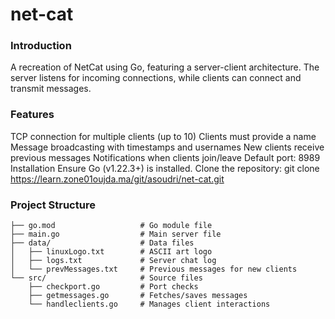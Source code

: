 # net-cat
### Introduction
A recreation of NetCat using Go, featuring a server-client architecture. The server listens for incoming connections, while clients can connect and transmit messages.

### Features
TCP connection for multiple clients (up to 10)
Clients must provide a name
Message broadcasting with timestamps and usernames
New clients receive previous messages
Notifications when clients join/leave
Default port: 8989
Installation
Ensure Go (v1.22.3+) is installed.
Clone the repository:
git clone https://learn.zone01oujda.ma/git/asoudri/net-cat.git

### Project Structure
```
├── go.mod                   # Go module file
├── main.go                  # Main server file
├── data/                    # Data files
│   ├── linuxLogo.txt        # ASCII art logo
│   ├── logs.txt             # Server chat log
│   └── prevMessages.txt     # Previous messages for new clients
└── src/                     # Source files
    ├── checkport.go         # Port checks
    ├── getmessages.go       # Fetches/saves messages
    └── handleclients.go     # Manages client interactions
```
